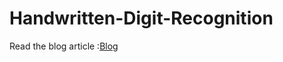 # Handwritten-Digit-Recognition

Read the blog article :[Blog](https://medium.com/@ranaweerahk/handwritten-digit-recognition-with-tensorflow-and-opencv-b11b393eba20)



